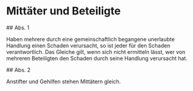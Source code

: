 # Mittäter und Beteiligte



\#\# Abs. 1

 Haben mehrere durch eine gemeinschaftlich begangene unerlaubte Handlung einen Schaden verursacht, so ist jeder für den Schaden verantwortlich. Das Gleiche gilt, wenn sich nicht ermitteln lässt, wer von mehreren Beteiligten den Schaden durch seine Handlung verursacht hat.

\#\# Abs. 2

 Anstifter und Gehilfen stehen Mittätern gleich. 

